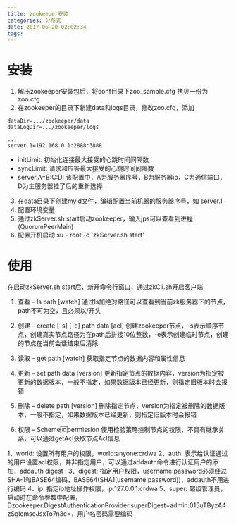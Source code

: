 ```yaml
---
title: zookeeper安装
categories: 分布式
date: 2017-06-20 02:02:34
tags:
---
```


# 安装
1. 解压zookeeper安装包后，将conf目录下zoo_sample.cfg 拷贝一份为zoo.cfg
2. 在zookeeper的目录下新建data和logs目录，修改zoo.cfg，添加
```
dataDir=.../zookeeper/data
dataLogDir=.../zookeeper/logs

...
server.1=192.168.0.1:2888:3888
```

* initLimit: 初始化连接最大接受的心跳时间间隔数
* syncLimit: 请求和应答最大接受的心跳时间间隔数
* server.A=B:C:D: 该配置中，A为服务器序号，B为服务器ip，C为通信端口，D为主服务器挂了后的重新选择

3. 在data目录下创建myid文件，编辑配置当前机器的服务器序号，如 server.1
4. 配置环境变量
5. 通过zkServer.sh start启动zookeeper，输入jps可以查看到进程(QuorumPeerMain)
6. 配置开机启动 su - root -c 'zkServer.sh start'

# 使用
在启动zkServer.sh start后，新开命令行窗口，通过zkCli.sh开启客户端

1. 查看 – ls path [watch]
通过ls加绝对路径可以查看到当前zk服务器下的节点，path不可为空，且必须以/开头

2. 创建 – create [-s] [-e] path data [acl]
创建zookeeper节点，-s表示顺序节点，创建真实节点路径为在path后拼接10位整数，-e表示创建临时节点，创建的节点在当前会话结束后清除

3. 读取 – get path [watch]
获取指定节点的数据内容和属性信息

4. 更新 – set path data [version]
更新指定节点的数据内容，version为指定被更新的数据版本，一般不指定，如果数据版本已经更新，则指定旧版本时会报错

5. 删除 – delete path [version]
删除指定节点，version为指定被删除的数据版本，一般不指定，如果数据版本已经更新，则指定旧版本时会报错

6. 权限 – Scheme:id:permission
使用检验策略控制节点的权限，不具有继承关系，可以通过getAcl获取节点Acl信息

1、world: 设置所有用户的权限，world:anyone:crdwa
2、auth: 表示给认证通过的用户设置acl权限，并非指定用户，可以通过addauth命令进行认证用户的添加，addauth digest <username>:<password>
3、digest: 指定用户权限，username:password必须经过SHA-1和BASE64编码，BASE64(SHA1(username:password))，addauth不用进行编码
4、ip: 指定ip地址操作权限，ip:127.0.0.1:crdwa
5、super: 超级管理员，启动时在命令参数中配置，-Dzookeeper.DigestAuthenticationProvider.superDigest=admin:015uTByzA4zSglcmseJsxTo7n3c=，用户名密码需要编码








